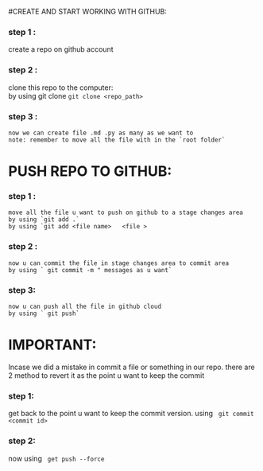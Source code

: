 
#CREATE AND START WORKING WITH GITHUB:

### step 1 :

create a repo on github account

### step 2 :
clone this repo to the computer:    
    by using git clone `git clone <repo_path>`
### step 3 :
    now we can create file .md .py as many as we want to 
    note: remember to move all the file with in the `root folder`

# PUSH REPO TO GITHUB:
### step 1 : 
    move all the file u want to push on github to a stage changes area
    by using `git add .`
    by using `git add <file name>   <file >

### step 2 :
    now u can commit the file in stage changes area to commit area
    by using ` git commit -m " messages as u want`
    
### step 3:
    now u can push all the file in github cloud 
    by using ` git push`

# IMPORTANT:
Incase we did a mistake in commit a file or something in our repo. there are 2 method to revert it as the point u want to keep the commit

### step 1:
 get back to the point u want to keep the commit version.
 using ` git commit <commit id>`
### step 2:
now using ` get push --force`



    
    
